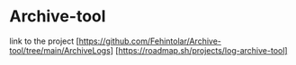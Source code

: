 # Archive-tool
link to the project [https://github.com/Fehintolar/Archive-tool/tree/main/ArchiveLogs] [https://roadmap.sh/projects/log-archive-tool]
